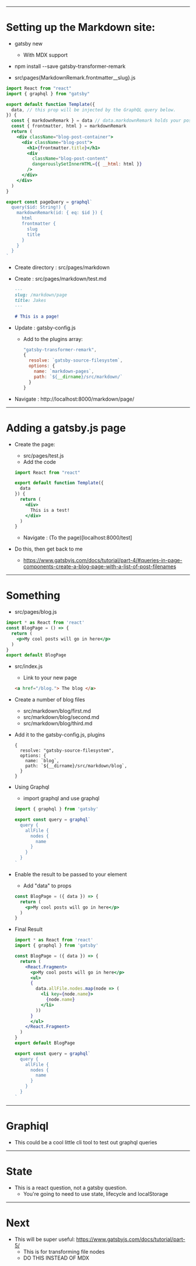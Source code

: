 ------------------------------------------------------------------------------------
# Setting up the Markdown site:

* gatsby new
    * With MDX support

* npm install --save gatsby-transformer-remark

* src\pages\{MarkdownRemark.frontmatter__slug}.js
```jsx
import React from "react"
import { graphql } from "gatsby"

export default function Template({
  data, // this prop will be injected by the GraphQL query below.
}) {
  const { markdownRemark } = data // data.markdownRemark holds your post data
  const { frontmatter, html } = markdownRemark
  return (
    <div className="blog-post-container">
      <div className="blog-post">
        <h1>{frontmatter.title}</h1>
        <div
          className="blog-post-content"
          dangerouslySetInnerHTML={{ __html: html }}
        />
      </div>
    </div>
  )
}

export const pageQuery = graphql`
  query($id: String!) {
    markdownRemark(id: { eq: $id }) {
      html
      frontmatter {
        slug
        title
      }
    }
  }
`
```

* Create directory : src/pages/markdown

* Create : src/pages/markdown/test.md
    ```md
    ---
    slug: /markdown/page
    title: Jakes
    ---

    # This is a page!
    ```

* Update : gatsby-config.js
    * Add to the plugins array:
        ```js
        "gatsby-transformer-remark",
        {
          resolve: `gatsby-source-filesystem`,
          options: {
            name: `markdown-pages`,
            path: `${__dirname}/src/markdown/`
          }
        }
        ```

* Navigate : http://localhost:8000/markdown/page/

-------------------------------------------------------------------------------
# Adding a gatsby.js page


* Create the page:

    * src/pages/test.js
    * Add the code
    ```jsx
    import React from "react"

    export default function Template({
      data
    }) {
      return (
        <div>
          This is a test!
        </div>
      )
    }
    ```

    * Navigate : (To the page)[localhost:8000/test]

* Do this, then get back to me
    * https://www.gatsbyjs.com/docs/tutorial/part-4/#queries-in-page-components-create-a-blog-page-with-a-list-of-post-filenames

-------------------------------------------------------------------------------
# Something

* src/pages/blog.js
```jsx
import * as React from 'react'
const BlogPage = () => {
  return (
    <p>My cool posts will go in here</p>
  )
}
export default BlogPage
```

* src/index.js
    * Link to your new page
    ```html
    <a href="/blog."> The blog </a>
    ```

* Create a number of blog files
    * src/markdown/blog/first.md
    * src/markdown/blog/second.md
    * src/markdown/blog/third.md

* Add it to the gatsby-config.js, plugins
    ```
    {
      resolve: "gatsby-source-filesystem",
      options: {
        name: `blog`,
        path: `${__dirname}/src/markdown/blog`,
      }
    }
    ```

* Using Graphql
    * import graphql and use graphql
    ```js
    import { graphql } from 'gatsby'

    export const query = graphql`
      query {
        allFile {
          nodes {
            name
          }
        }
      }
    `
    ```

* Enable the result to be passed to your element
    * Add "data" to props
    ```jsx
    const BlogPage = ({ data }) => {
      return (
        <p>My cool posts will go in here</p>
      )
    }
    ```

* Final Result
    ```jsx
    import * as React from 'react'
    import { graphql } from 'gatsby'

    const BlogPage = ({ data }) => {
      return (
        <React.Fragment>
          <p>My cool posts will go in here</p>
          <ul>
          {
            data.allFile.nodes.map(node => (
              <li key={node.name}>
                {node.name}
              </li>
            ))
          }
          </ul>
        </React.Fragment>
      )
    }
    export default BlogPage

    export const query = graphql`
      query {
        allFile {
          nodes {
            name
          }
        }
      }
    `
    ```

-------------------------------------------------------------------------------
# Graphiql

* This could be a cool little cli tool to test out graphql queries

-------------------------------------------------------------------------------
# State
* This is a react question, not a gatsby question.
    * You're going to need to use state, lifecycle and localStorage

-------------------------------------------------------------------------------
# Next

* This will be super useful: https://www.gatsbyjs.com/docs/tutorial/part-5/
    * This is for transforming file nodes
    * DO THIS INSTEAD OF MDX
